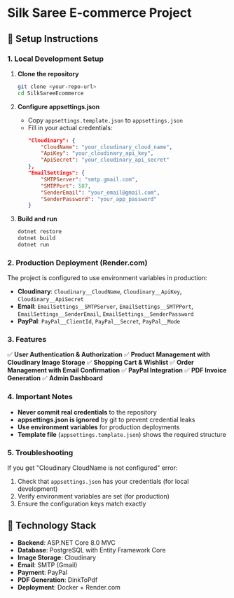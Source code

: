 # Silk Saree E-commerce Project

## 🚀 **Setup Instructions**

### **1. Local Development Setup**

1. **Clone the repository**
   ```bash
   git clone <your-repo-url>
   cd SilkSareeEcommerce
   ```

2. **Configure appsettings.json**
   - Copy `appsettings.template.json` to `appsettings.json`
   - Fill in your actual credentials:
     ```json
     "Cloudinary": {
         "CloudName": "your_cloudinary_cloud_name",
         "ApiKey": "your_cloudinary_api_key",
         "ApiSecret": "your_cloudinary_api_secret"
     },
     "EmailSettings": {
         "SMTPServer": "smtp.gmail.com",
         "SMTPPort": 587,
         "SenderEmail": "your_email@gmail.com",
         "SenderPassword": "your_app_password"
     }
     ```

3. **Build and run**
   ```bash
   dotnet restore
   dotnet build
   dotnet run
   ```

### **2. Production Deployment (Render.com)**

The project is configured to use environment variables in production:

- **Cloudinary**: `Cloudinary__CloudName`, `Cloudinary__ApiKey`, `Cloudinary__ApiSecret`
- **Email**: `EmailSettings__SMTPServer`, `EmailSettings__SMTPPort`, `EmailSettings__SenderEmail`, `EmailSettings__SenderPassword`
- **PayPal**: `PayPal__ClientId`, `PayPal__Secret`, `PayPal__Mode`

### **3. Features**

✅ **User Authentication & Authorization**
✅ **Product Management with Cloudinary Image Storage**
✅ **Shopping Cart & Wishlist**
✅ **Order Management with Email Confirmation**
✅ **PayPal Integration**
✅ **PDF Invoice Generation**
✅ **Admin Dashboard**

### **4. Important Notes**

- **Never commit real credentials** to the repository
- **appsettings.json is ignored** by git to prevent credential leaks
- **Use environment variables** for production deployments
- **Template file** (`appsettings.template.json`) shows the required structure

### **5. Troubleshooting**

If you get "Cloudinary CloudName is not configured" error:
1. Check that `appsettings.json` has your credentials (for local development)
2. Verify environment variables are set (for production)
3. Ensure the configuration keys match exactly

## 🔧 **Technology Stack**

- **Backend**: ASP.NET Core 8.0 MVC
- **Database**: PostgreSQL with Entity Framework Core
- **Image Storage**: Cloudinary
- **Email**: SMTP (Gmail)
- **Payment**: PayPal
- **PDF Generation**: DinkToPdf
- **Deployment**: Docker + Render.com
